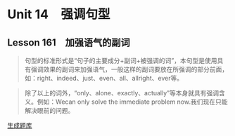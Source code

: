 ﻿ # Unit 14　强调句型
 ## Lesson 161　加强语气的副词
 
> 句型的标准形式是“句子的主要成分+副词+被强调的词”，本句型是使用具有强调效果的副词来加强语气，一般这样的副词要放在所强调的部分前面，如：right、indeed、just、even、all、allright、ever等。

> 除了以上的词外，“only、alone、exactly、actually”等本身就具有强调含义。例如：Wecan only solve the immediate problem now.我们现在只能解决眼前的问题。


 [生成题库](./sentence/f161.json)